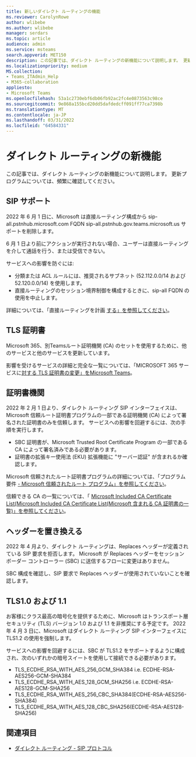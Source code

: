 ```yaml
---
title: 新しいダイレクト ルーティングの機能
ms.reviewer: CarolynRowe
author: wlibebe
ms.author: wlibebe
manager: serdars
ms.topic: article
audience: admin
ms.service: msteams
search.appverid: MET150
description: この記事では、ダイレクト ルーティングの新機能について説明します。 更新プログラムについては、頻繁に確認してください。
ms.localizationpriority: medium
MS.collection:
- Teams_ITAdmin_Help
- M365-collaboration
appliesto:
- Microsoft Teams
ms.openlocfilehash: 53a1c2730ebf6db06fb92ac2fc4e0873563c98ce
ms.sourcegitcommit: 9e868a155bcd20dd5dafdedcff091ff77ca7398b
ms.translationtype: MT
ms.contentlocale: ja-JP
ms.lasthandoff: 03/31/2022
ms.locfileid: "64584331"
---
```

# <a name="whats-new-for-direct-routing"></a>ダイレクト ルーティングの新機能

この記事では、ダイレクト ルーティングの新機能について説明します。 更新プログラムについては、頻繁に確認してください。

## <a name="sip-support"></a>SIP サポート

2022 年 6 月 1 日に、Microsoft は直接ルーティング構成から sip-all.pstnhub.microsoft.com FQDN sip-all.pstnhub.gov.teams.microsoft.us サポートを削除します。

6 月 1 日より前にアクションが実行されない場合、ユーザーは直接ルーティングを介して通話を行う、または受信できない。

サービスへの影響を防ぐには:

- 分類または ACL ルールには、推奨されるサブネット (52.112.0.0/14 および 52.120.0.0/14) を使用します。
- 直接ルーティングのセッション境界制御を構成するときに、sip-all FQDN の使用を中止します。

詳細については、「直接ルーティングを計画 [する」を参照してください](direct-routing-plan.md)。

## <a name="tls-certificates"></a>TLS 証明書

Microsoft 365、別Teamsルート証明機関 (CA) のセットを使用するために、他のサービスと他のサービスを更新しています。

影響を受けるサービスの詳細と完全な一覧については、「MICROSOFT 365 サービスに[対する TLS 証明書の変更」をMicrosoft Teams](https://techcommunity.microsoft.com/t5/microsoft-teams-blog/tls-certificate-changes-to-microsoft-365-services-including/ba-p/3249676)。

## <a name="certificate-authorities"></a>証明書機関

2022 年 2 月 1 日より、ダイレクト ルーティング SIP インターフェイスは、Microsoft 信頼ルート証明書プログラムの一部である証明機関 (CA) によって署名された証明書のみを信頼します。 サービスへの影響を回避するには、次の手順を実行します。

- SBC 証明書が、Microsoft Trusted Root Certificate Program の一部である CA によって署名済みである必要があります。
- 証明書の拡張キー使用法 (EKU) 拡張機能に "サーバー認証" が含まれるか確認します。

Microsoft 信頼されたルート証明書プログラムの詳細については、「プログラム要件 [- Microsoft 信頼されたルート プログラム」を参照してください](/security/trusted-root/program-requirements)。

信頼できる CA の一覧については、「 [Microsoft Included CA Certificate List(Microsoft Included CA Certificate List(Microsoft 含まれる CA 証明書の一覧)」を参照してください](https://ccadb-public.secure.force.com/microsoft/IncludedCACertificateReportForMSFT)。

## <a name="replace-headers"></a>ヘッダーを置き換える

2022 年 4 月より、ダイレクト ルーティングは、Replaces ヘッダーが定義されている SIP 要求を拒否します。 Microsoft が Replaces ヘッダーをセッション ボーダー コントローラー (SBC) に送信するフローに変更はありません。

SBC 構成を確認し、SIP 要求で Replaces ヘッダーが使用されていないことを確認します。

## <a name="tls10-and-11"></a>TLS1.0 および 1.1

お客様にクラス最高の暗号化を提供するために、Microsoft はトランスポート層セキュリティ (TLS) バージョン 1.0 および 1.1 を非推奨にする予定です。 2022 年 4 月 3 日に、Microsoft はダイレクト ルーティング SIP インターフェイスに TLS1.2 の使用を強制します。

サービスへの影響を回避するには、SBC が TLS1.2 をサポートするように構成され、次のいずれかの暗号スイートを使用して接続できる必要があります。

- TLS_ECDHE_RSA_WITH_AES_256_GCM_SHA384 i.e. ECDHE-RSA-AES256-GCM-SHA384
- TLS_ECDHE_RSA_WITH_AES_128_GCM_SHA256 i.e. ECDHE-RSA-AES128-GCM-SHA256
- TLS_ECDHE_RSA_WITH_AES_256_CBC_SHA384(ECDHE-RSA-AES256-SHA384)
- TLS_ECDHE_RSA_WITH_AES_128_CBC_SHA256(ECDHE-RSA-AES128-SHA256)

## <a name="related-topics"></a>関連項目

- [ダイレクト ルーティング - SIP プロトコル](direct-routing-protocols-sip.md)
